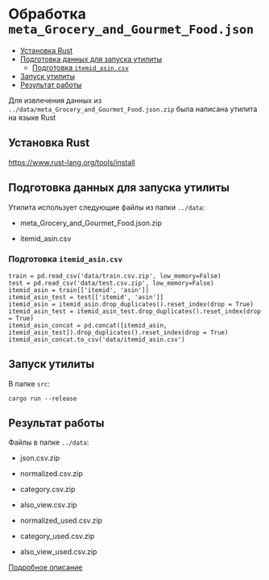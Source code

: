 
# Обработка `meta_Grocery_and_Gourmet_Food.json`


<!-- vim-markdown-toc Redcarpet -->

* [Установка Rust](#установка-rust)
* [Подготовка данных для запуска утилиты](#подготовка-данных-для-запуска-утилиты)
    * [Подготовка `itemid_asin.csv`](#подготовка-itemid_asin-csv)
* [Запуск утилиты](#запуск-утилиты)
* [Результат работы](#результат-работы)

<!-- vim-markdown-toc -->

Для извлечения данных из `../data/meta_Grocery_and_Gourmet_Food.json.zip` была написана утилита на языке Rust

## Установка Rust

https://www.rust-lang.org/tools/install

## Подготовка данных для запуска утилиты

Утилита использует следующие файлы из папки `../data`:

- meta_Grocery_and_Gourmet_Food.json.zip

- itemid_asin.csv

### Подготовка `itemid_asin.csv`

```
train = pd.read_csv('data/train.csv.zip', low_memory=False)
test = pd.read_csv('data/test.csv.zip', low_memory=False)
itemid_asin = train[['itemid', 'asin']]
itemid_asin_test = test[['itemid', 'asin']]
itemid_asin = itemid_asin.drop_duplicates().reset_index(drop = True)
itemid_asin_test = itemid_asin_test.drop_duplicates().reset_index(drop = True)
itemid_asin_concat = pd.concat([itemid_asin, itemid_asin_test]).drop_duplicates().reset_index(drop = True)
itemid_asin_concat.to_csv('data/itemid_asin.csv')
```


## Запуск утилиты

В папке `src`:

```
cargo run --release 
```

## Результат работы

Файлы в папке `../data`:

- json.csv.zip

- normalized.csv.zip
- category.csv.zip
- also_view.csv.zip

- normalized_used.csv.zip
- category_used.csv.zip
- also_view_used.csv.zip

[Подробное описание](../data/README.md)

